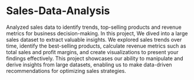 # Sales-Data-Analysis
Analyzed sales data to identify trends, top-selling products and revenue metrics for business decision-making.
In this project, We dived into a large sales dataset to extract valuable insights. We explored sales trends over time, identify the best-selling products, calculate revenue metrics such as total sales and profit margins, and create visualizations to present your findings effectively. This project showcases our ability to manipulate and derive insights from large datasets, enabling us to make data-driven recommendations for optimizing sales strategies.
